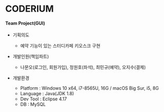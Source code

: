 # CODERIUM
#### Team Project(GUI)

- 기획의도<br>
  - 예약 기능이 있는 스터디카페 키오스크 구현

- 개발인원(책임파트)<br>
  - 나문오(로그인, 회원가입), 정원호(좌석), 최민규(예약), 오지수(결제)

- 개발환경<br>
  - Platform : Windows 10 x64, i7-8565U, 16G / macOS Big Sur, i5, 8G<br>
  - Language : Java(JDK 1.8)<br>
  - Dev Tool : Eclipse 4.17<br>
  - DB : MySQL<br>
